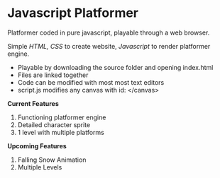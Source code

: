 # Javascript Platformer
Platformer coded in pure javascript, playable through a web browser.  

Simple *HTML, CSS* to create website, *Javascript* to render platformer engine. 

- Playable by downloading the source folder and opening index.html
- Files are linked together
- Code can be modified with most most text editors
- script.js modifies any canvas with id: <canvas id="canvas"><\/canvas>
  
 **Current Features**
  1) Functioning platformer engine
  2) Detailed character sprite
  3) 1 level with multiple platforms
  
  **Upcoming Features**
  1) Falling Snow Animation
  2) Multiple Levels
